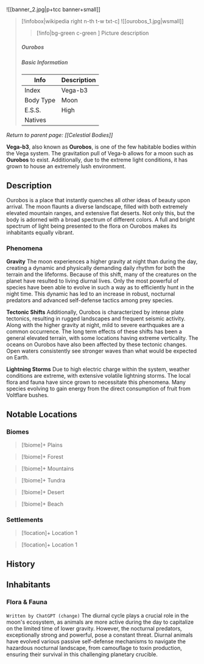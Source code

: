 ![[banner_2.jpg|p+tcc banner+small]]
> [!infobox|wikipedia right n-th t-w txt-c]
> ![[ourobos_1.jpg|wsmall]]
>> [!info|bg-green c-green ] Picture description
>##### Ourobos
> ##### _Basic Information_
> | Info | Description |
> | ---- | ---- |
> | Index | Vega-b3 |
> | Body Type | Moon |
> | E.S.S. | High |
> | Natives |  |

*Return to parent page: [[Celestial Bodies]]*

**Vega-b3**, also known as **Ourobos**, is one of the few habitable bodies within the Vega system. The gravitation pull of Vega-b allows for a moon such as **Ourobos** to exist. Additionally, due to the extreme light conditions, it has grown to house an extremely lush environment.

## Description
Ourobos is a place that instantly quenches all other ideas of beauty upon arrival. The moon flaunts a diverse landscape, filled with both extremely elevated mountain ranges, and extensive flat deserts. Not only this, but the body is adorned with a broad spectrum of different colors. A full and bright spectrum of light being presented to the flora on Ourobos makes its inhabitants equally vibrant.

### Phenomena
**Gravity**
The moon experiences a higher gravity at night than during the day, creating a dynamic and physically demanding daily rhythm for both the terrain and the lifeforms. Because of this shift, many of the creatures on the planet have resulted to living diurnal lives. Only the most powerful of species have been able to evolve in such a way as to efficiently hunt in the night time. This dynamic has led to an increase in robust, nocturnal predators and advanced self-defense tactics among prey species.

**Tectonic Shifts**
Additionally, Ourobos is characterized by intense plate tectonics, resulting in rugged landscapes and frequent seismic activity. Along with the higher gravity at night, mild to severe earthquakes are a common occurrence. The long term effects of these shifts has been a general elevated terrain, with some locations having extreme verticality. The oceans on Ourobos have also been affected by these tectonic changes. Open waters consistently see stronger waves than what would be expected on Earth.

**Lightning Storms**
Due to high electric charge within the system, weather conditions are extreme, with extensive volatile lightning storms. The local flora and fauna have since grown to necessitate this phenomena. Many species evolving to gain energy from the direct consumption of fruit from Voltflare bushes.
 
## Notable Locations

### Biomes

> [!biome]+ Plains

> [!biome]+ Forest

> [!biome]+ Mountains

> [!biome]+ Tundra

> [!biome]+ Desert

> [!biome]+ Beach

### Settlements

> [!location]+ Location 1

> [!location]+ Location 1

## History

## Inhabitants

### Flora & Fauna
`Written by ChatGPT (change)`
The diurnal cycle plays a crucial role in the moon's ecosystem, as animals are more active during the day to capitalize on the limited time of lower gravity. However, the nocturnal predators, exceptionally strong and powerful, pose a constant threat. Diurnal animals have evolved various passive self-defense mechanisms to navigate the hazardous nocturnal landscape, from camouflage to toxin production, ensuring their survival in this challenging planetary crucible.